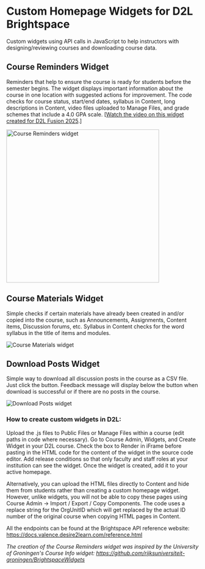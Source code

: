 # Custom Homepage Widgets for D2L Brightspace

Custom widgets using API calls in JavaScript to help instructors with designing/reviewing courses and downloading course data.

## Course Reminders Widget

Reminders that help to ensure the course is ready for students before the semester begins. The widget displays important information about the course in one location with suggested actions for improvement. The code checks for course status, start/end dates, syllabus in Content, long descriptions in Content, video files uploaded to Manage Files, and grade schemes that include a 4.0 GPA scale. [[Watch the video on this widget created for D2L Fusion 2025](https://youtu.be/VpwnxK9M2yw?si=tAR1Qxk7DQL2FMMK).]

<img src="https://jenniferlynnwagner.com/img/widgets/reminders.png" width="400" alt="Course Reminders widget">


## Course Materials Widget

Simple checks if certain materials have already been created in and/or copied into the course, such as Announcements, Assignments, Content items, Discussion forums, etc. Syllabus in Content checks for the word syllabus in the title of items and modules.

![Course Materials widget](https://jenniferlynnwagner.com/img/widgets/materials.png)

## Download Posts Widget

Simple way to download all discussion posts in the course as a CSV file. Just click the button. Feedback message will display below the button when download is successful or if there are no posts in the course.

![Download Posts widget](https://jenniferlynnwagner.com/img/widgets/posts.png)

### How to create custom widgets in D2L:

Upload the .js files to Public Files or Manage Files within a course (edit paths in code where necessary). Go to Course Admin, Widgets, and Create Widget in your D2L course. Check the box to Render in iFrame before pasting in the HTML code for the content of the widget in the source code editor. Add release conditions so that only faculty and staff roles at your institution can see the widget. Once the widget is created, add it to your active homepage.

Alternatively, you can upload the HTML files directly to Content and hide them from students rather than creating a custom homepage widget. However, unlike widgets, you will not be able to copy these pages using Course Admin -> Import / Export / Copy Components. The code uses a replace string for the OrgUnitID which will get replaced by the actual ID number of the original course when copying HTML pages in Content.

All the endpoints can be found at the Brightspace API reference website: https://docs.valence.desire2learn.com/reference.html

*The creation of the Course Reminders widget was inspired by the University of Groningen's Course Info widget: https://github.com/rijksuniversiteit-groningen/BrightspaceWidgets*
